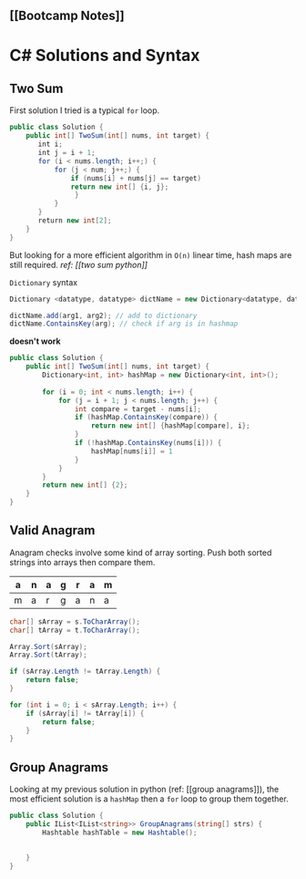 [[Bootcamp Notes]]
---
# C# Solutions and Syntax
## Two Sum
First solution I tried is a typical `for` loop.
```csharp
public class Solution {
    public int[] TwoSum(int[] nums, int target) {
       int i;
       int j = i + 1;
       for (i < nums.length; i++;) {
           for (j < num; j++;) {
			   if (nums[i] + nums[j] == target)
			   return new int[] {i, j};
                }
           }
       }
       return new int[2];
    }
}
```


But looking for a more efficient algorithm in `O(n)` linear time, hash maps are still required.
*ref: [[two sum python]]*

`Dictionary` syntax
```csharp
Dictionary <datatype, datatype> dictName = new Dictionary<datatype, datatype>();

dictName.add(arg1, arg2); // add to dictionary
dictName.ContainsKey(arg); // check if arg is in hashmap
```

**doesn't work**
```csharp
public class Solution {
    public int[] TwoSum(int[] nums, int target) {
		Dictionary<int, int> hashMap = new Dictionary<int, int>();
	
		for (i = 0; int < nums.length; i++) {
			for (j = i + 1; j < nums.length; j++) {
				int compare = target - nums[i];
				if (hashMap.ContainsKey(compare)) {
					return new int[] {hashMap[compare], i};
				}
				if (!hashMap.ContainsKey(nums[i])) {
					hashMap[nums[i]] = 1
				}
			}
		}
		return new int[] {2};
    }
}
```

## Valid Anagram
Anagram checks involve some kind of array sorting. Push both sorted strings into arrays then compare them.

| a   | n   | a   | g   | r   | a   | m   |
| --- | --- | --- | --- | --- | --- | --- |
| m   | a    | r    | g    | a    | n    | a    |

```csharp
char[] sArray = s.ToCharArray();
char[] tArray = t.ToCharArray();

Array.Sort(sArray);
Array.Sort(tArray);

if (sArray.Length != tArray.Length) {
	return false;
}

for (int i = 0; i < sArray.Length; i++) {
	if (sArray[i] != tArray[i]) {
		return false;
	}
}
```

## Group Anagrams
Looking at my previous solution in python (ref: [[group anagrams]]), the most efficient solution is a `hashMap` then a `for` loop to group them together.

```csharp
public class Solution {
	public IList<IList<string>> GroupAnagrams(string[] strs) {
		Hashtable hashTable = new Hashtable();

		
	}
}
```